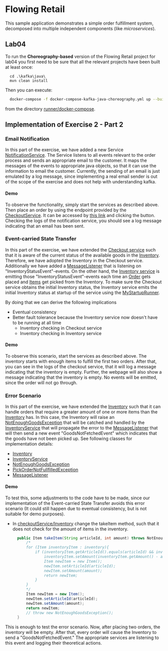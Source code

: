 # Flowing Retail

This sample application demonstrates a simple order fulfillment system, decomposed into multiple independent components (like _microservices_).

## Lab04 

To run the **Choreography-based** version of the Flowing Retail project for lab04 you first need to be sure that all
the relevant projects have been built at least once:

```
  cd .\kafka\java\
  mvn clean install
```

Then you can execute:

```bash
  docker-compose -f docker-compose-kafka-java-choreography.yml up --build
```
from the directory [runner/docker-compose](runner/docker-compose).

## Implementation of Exercise 2 - Part 2
### Email Notification
In this part of the exercise,
we have added a new Service [NotificationService](./kafka/java/choreography-alternative/notification).
The Service listens to all events relevant to the order process and sends an appropriate email to the customer.
It maps the messages of the events to appropriate java objects, so that it can use the information to email the customer.
Currently, the sending of an email is just emulated by a log message,
since implementing a real email sender is out of the scope of the exercise and does not help with understanding kafka.
#### Demo
To observe the functionality, simply start the services as described above.
Then place an order by using the endpoint
provided by the [CheckoutService](./kafka/java/checkout/src/main/java/io/flowing/retail/checkout/rest/ShopRestController.java).
It can be accessed by [this link](http://localhost:8091) and clicking the button.
Checking the logs of the notification service, you should see a log message indicating that an email has been sent.




### Event-carried State Transfer
In this part of the exercise, we have extended the [Checkout service](./kafka/java/checkout) such that it is aware of 
the current status of the available goods in the [Inventory](./kafka/java/choreography-alternative/inventory/src/main/java/io/flowing/retail/inventory/domain/Inventory.java).
Therefore, we have adopted the Inventory
in the Checkout service. Additionally we have added a [MessageListener](./kafka/java/checkout/src/main/java/io/flowing/retail/checkout/messages/MessageListener.java)
that is listening on "InventoryStatusEvent"-events. On the other hand, the [Inventory service](./kafka/java/choreography-alternative/inventory) is emitting those
"InventoryStatusEvent"-events each time an [Order](./kafka/java/checkout/src/main/java/io/flowing/retail/checkout/domain/Order.java) gets placed and
[Items](./kafka/java/checkout/src/main/java/io/flowing/retail/checkout/domain/Item.java) get picked from the Inventory.
To make sure the Checkout service obtains the initial Inventory status, the Inventory service emits the initial Inventory status at 
startup of the service using the [MyStartupRunner](./kafka/java/choreography-alternative/inventory/src/main/java/io/flowing/retail/inventory/MyStartupRunner.java).

By doing that we can derive the following implications
* Eventual consistency
* Better fault tolerance because the Inventory service now doesn't have to be running at all time
  * Inventory checking in Checkout service
  * Inventory checking in Inventory service
#### Demo
To observe this scenario, start the services as described above.
The inventory starts with enough items to fulfill the first two orders. 
After that, you can see in the logs of the checkout service,
that it will log a message indicating that the inventory is empty.
Further, the webpage will also show a message indicating that the inventory is empty.
No events will be emitted, since the order will not go through.
### Error Scenario
In this part of the exercise, we have extended the [Inventory](./kafka/java/choreography-alternative/inventory/src/main/java/io/flowing/retail/inventory/domain/Inventory.java) such that it can handle orders that require a greater amount
of one or more items than the [Inventory](./kafka/java/choreography-alternative/inventory/src/main/java/io/flowing/retail/inventory/domain/Inventory.java) has. In this case, the Inventory will raise an [NotEnoughGoodsException](./kafka/java/choreography-alternative/inventory/src/main/java/io/flowing/retail/inventory/domain/NotEnoughGoodsException.java) that will be catched
and handled by the [InventoryService](./kafka/java/choreography-alternative/inventory/src/main/java/io/flowing/retail/inventory/application/InventoryService.java) that will propagate the error to the [MessageListener](./kafka/java/choreography-alternative/inventory/src/main/java/io/flowing/retail/inventory/messages/MessageListener.java) that will then send a new event "GoodsNotFetchedEvent"
which indicates that the goods have not been picked up. See following classes for implementation details:

- [Inventory](./kafka/java/choreography-alternative/inventory/src/main/java/io/flowing/retail/inventory/domain/Inventory.java)
- [InventoryService](./kafka/java/choreography-alternative/inventory/src/main/java/io/flowing/retail/inventory/application/InventoryService.java)
- [NotEnoughGoodsException](./kafka/java/choreography-alternative/inventory/src/main/java/io/flowing/retail/inventory/domain/NotEnoughGoodsException.java)
- [PickOrderNotFullfilledException](./kafka/java/choreography-alternative/inventory/src/main/java/io/flowing/retail/inventory/domain/PickOrderNotFulfilledException.java)
- [MessageListener](./kafka/java/choreography-alternative/inventory/src/main/java/io/flowing/retail/inventory/messages/MessageListener.java)
#### Demo
To test this, some adjustments to the code have to be made, since
our implementation of the Event-carried State Transfer avoids this error scenario
(It could still happen due to eventual consistency, but is not suitable for demo purposes).
+ In [checkoutService/Inventory](./kafka/java/checkout/src/main/java/io/flowing/retail/checkout/domain/Inventory.java)
change the takeItem method, such that it does not check for the amount of items in the inventory.
  ```java
    public Item takeItem(String articleId, int amount) throws NotEnoughGoodsException {
        /*
        for (Item inventoryItem : inventory){
            if (inventoryItem.getArticleId().equals(articleId) && inventoryItem.getAmount() >= amount) {
                inventoryItem.setAmount(inventoryItem.getAmount() - amount);
                Item newItem = new Item();
                newItem.setArticleId(articleId);
                newItem.setAmount(amount);
                return newItem;
            }
        }
        */
        Item newItem = new Item();
        newItem.setArticleId(articleId);
        newItem.setAmount(amount);
        return newItem;
        // throw new NotEnoughGoodsException();
    }
  ```
This is enough to test the error scenario.
Now, after placing two orders, the inventory will be empty.
After that, every order will cause the Inventory to send a "GoodsNotFetchedEvent."
The appropriate services are
listening to this event and logging their theoretical actions.